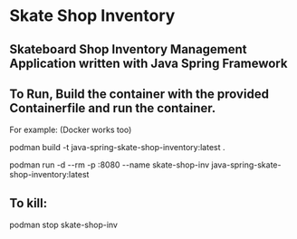 # Skate Shop Inventory
## Skateboard Shop Inventory Management Application written with Java Spring Framework

## To Run, Build the container with the provided Containerfile and run the container.

For example: (Docker works too)

podman build -t java-spring-skate-shop-inventory:latest .

podman run -d --rm -p <host-port>:8080 --name skate-shop-inv java-spring-skate-shop-inventory:latest

## To kill:

podman stop skate-shop-inv
